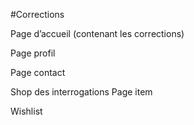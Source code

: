 #Corrections


Page d’accueil (contenant les corrections)


Page profil

Page contact


Shop des interrogations
Page item

Wishlist
